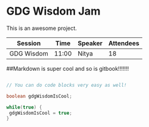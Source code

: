 # GDG Wisdom Jam
 
This is an awesome project.


| Session | Time | Speaker | Attendees |
| --- | --- | --- | --- | 
| GDG Wisdom | 11:00 | Nitya | 18 |

##Markdown is super cool and so is gitbook!!!!!!!

```java

// You can do code blocks very easy as well! 

boolean gdgWisdomIsCool;

while(true) {
 gdgWisdomIsCool = true;
}

```
